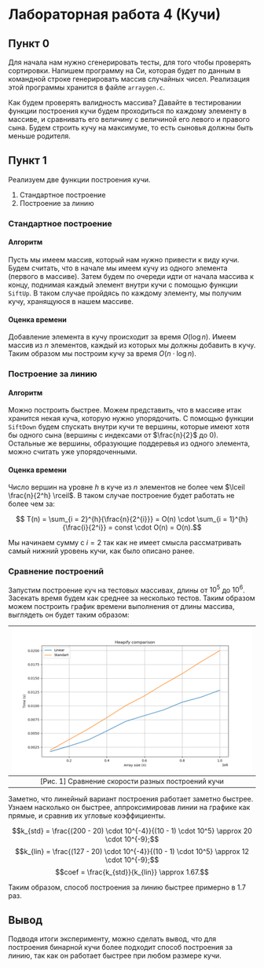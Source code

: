 # Лабораторная работа 4 (Кучи)

## Пункт 0

Для начала нам нужно сгенерировать тесты, для того чтобы проверять сортировки. Напишем программу на Си, которая будет по данным в командной строке генерировать массив случайных чисел. Реализация этой программы хранится в файле ```arraygen.c```.

Как будем проверять валидность массива? Давайте в тестировании функции построения кучи будем проходиться по каждому элементу в массиве, и сравнивать его величину с величиной его левого и правого сына. Будем строить кучу на максимуме, то есть сыновья должны быть меньше родителя.

## Пункт 1

Реализуем две функции построения кучи.

1. Стандартное построение
2. Построение за линию

### Стандартное построение

#### Алгоритм

Пусть мы имеем массив, который нам нужно привести к виду кучи. Будем считать, что в начале мы имеем кучу из одного элемента (первого в массиве). Затем будем по очереди идти от начала массива к концу, поднимая каждый элемент внутри кучи с помощью функции ```SiftUp```. В таком случае пройдясь по каждому элементу, мы получим кучу, хранящуюся в нашем массиве.

#### Оценка времени

Добавление элемента в кучу происходит за время $O(\log{n})$. Имеем массив из $n$ элементов, каждый из которых мы должны добавить в кучу. Таким образом мы построим кучу за время $O(n \cdot \log{n})$.

### Построение за линию

#### Алгоритм

Можно построить быстрее. Можем представить, что в массиве итак хранится некая куча, которую нужно упорядочить. С помощью функции ```SiftDown``` будем спускать внутри кучи те вершины, которые имеют хотя бы одного сына (вершины с индексами от $\frac{n}{2}$ до $0$). Остальные же вершины, образующие поддеревья из одного элемента, можно считать уже упорядоченными.

#### Оценка времени

Число вершин на уровне $h$ в куче из $n$ элементов не более чем $\lceil \frac{n}{2^h} \rceil$. В таком случае построение будет работать не более чем за:

$$ T(n) = \sum_{i = 2}^{h}{\frac{n}{2^{i}}} = O(n) \cdot \sum_{i = 1}^{h}{\frac{i}{2^i}} = const \cdot O(n) = O(n).$$

Мы начинаем сумму с $i = 2$ так как не имеет смысла рассматривать самый нижний уровень кучи, как было описано ранее.

### Сравнение построений

Запустим построение куч на тестовых массивах, длины от $10^5$ до $10^6$. Засекать время будем как среднее за несколько тестов. Таким образом можем построить график времени выполнения от длины массива, выглядеть он будет таким образом:

| ![](pictures/heapify.png) |
|:-------------------------:|
| [Рис. 1] Сравнение скорости разных построений кучи |

Заметно, что линейный вариант построения работает заметно быстрее. Узнаем насколько он быстрее, аппроксимировав линии на графике как прямые, и сравнив их угловые коэффициенты.

$$k_{std} = \frac{(200 - 20) \cdot 10^{-4}}{(10 - 1) \cdot 10^5} \approx 20 \cdot 10^{-9};$$
$$k_{lin} = \frac{(127 - 20) \cdot 10^{-4}}{(10 - 1) \cdot 10^5} \approx 12 \cdot 10^{-9};$$
$$coef = \frac{k_{std}}{k_{lin}} \approx 1.67.$$

Таким образом, способ построения за линию быстрее примерно в 1.7 раз.

## Вывод

Подводя итоги эксперименту, можно сделать вывод, что для построения бинарной кучи более подходит способ построения за линию, так как он работает быстрее при любом размере кучи.
